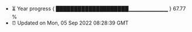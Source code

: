 - ⏳ Year progress { ████████████████████▁▁▁▁▁▁▁▁▁▁ } 67.77 %
- ⏰ Updated on Mon, 05 Sep 2022 08:28:39 GMT

